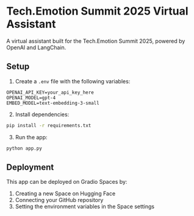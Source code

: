 # Tech.Emotion Summit 2025 Virtual Assistant

A virtual assistant built for the Tech.Emotion Summit 2025, powered by OpenAI and LangChain.

## Setup

1. Create a `.env` file with the following variables:
```
OPENAI_API_KEY=your_api_key_here
OPENAI_MODEL=gpt-4
EMBED_MODEL=text-embedding-3-small
```

2. Install dependencies:
```bash
pip install -r requirements.txt
```

3. Run the app:
```bash
python app.py
```

## Deployment

This app can be deployed on Gradio Spaces by:
1. Creating a new Space on Hugging Face
2. Connecting your GitHub repository
3. Setting the environment variables in the Space settings 